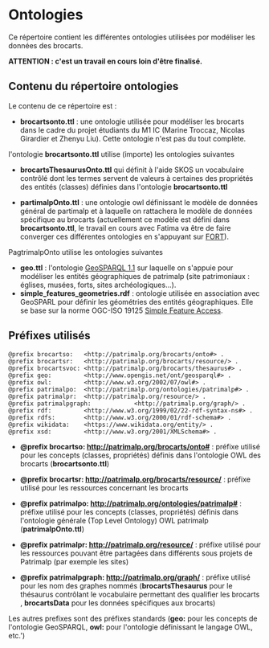 # Ontologies

Ce répertoire contient les différentes ontologies utilisées por modéliser les données des brocarts. 

**ATTENTION : c'est un travail en cours loin d'être finalisé.**

## Contenu du répertoire **ontologies**

Le contenu de ce répertoire est :

- **brocartsonto.ttl** : une ontologie utilisée pour modéliser les brocarts dans le cadre du projet étudiants du M1 IC (Marine Troccaz, Nicolas Girardier et Zhenyu Liu). Cette ontologie n'est pas du tout complète.

l'ontologie **brocartsonto.ttl** utilise (importe) les ontologies suivantes

- **brocartsThesaurusOnto.ttl** qui définit à l'aide SKOS un vocabulaire contrôlé dont les termes servent de valeurs à certaines des propriétés des entités (classes) définies dans l'ontologie **brocartsonto.ttl**

- **partimalpOnto.ttl** : une ontologie owl définissant le modèle de données général de partimalp et à laquelle on rattachera le modèle de données spécifique au brocarts (actuellement ce modèle est défini dans **brocartsonto.ttl**, le travail en cours avec Fatima va être de faire converger ces différentes ontologies en s'appuyant sur [FORT](https://github.com/DanashFatima/FORT/
)).

PagtrimalpOnto utilise les ontologies suivantes
- **geo.ttl** : l'ontologie [GeoSPARQL 1.1](https://opengeospatial.github.io/ogc-geosparql/geosparql11) sur laquelle on s'appuie pour modéliser les entités géographiques de patrimalp (site patrimoniaux : églises, musées, forts, sites archéologiques...).
- **simple_features_geometries.rdf** : ontologie utilisée en association avec GeoSPARL pour définir les géométries des entités géographiques. Elle se base sur la norme OGC-ISO 19125 [Simple Feature Access](https://www.ogc.org/standards/sfa).


## Préfixes utilisés

```
@prefix brocartso:   <http://patrimalp.org/brocarts/onto#> .
@prefix brocartsr:   <http://patrimalp.org/brocarts/resource/> .
@prefix brocartsvoc: <http://patrimalp.org/brocarts/thesaurus#> .
@prefix geo:         <http://www.opengis.net/ont/geosparql#> .
@prefix owl:         <http://www.w3.org/2002/07/owl#> .
@prefix patrimalpo:  <http://patrimalp.org/ontologies/patrimalp#> .
@prefix patrimalpr:  <http://patrimalp.org/resource/> .
@prefix patrimalpgraph:            <http://patrimalp.org/graph/> .
@prefix rdf:         <http://www.w3.org/1999/02/22-rdf-syntax-ns#> .
@prefix rdfs:        <http://www.w3.org/2000/01/rdf-schema#> .
@prefix wikidata:    <https://www.wikidata.org/entity/> .
@prefix xsd:         <http://www.w3.org/2001/XMLSchema#> .
```

- ****@prefix brocartso:   <http://patrimalp.org/brocarts/onto#>**** : préfixe utilisé pour les concepts (classes, propriétés) 
     définis dans l'ontologie OWL des brocarts (**brocartsonto.ttl**)

- ****@prefix brocartsr:   <http://patrimalp.org/brocarts/resource/>**** : préfixe utilisé pour les ressources concernant les brocarts

- ****@prefix patrimalpo:  <http://patrimalp.org/ontologies/patrimalp#>**** : préfixe utilisé pour les concepts (classes, propriétés) 
     définis dans l'ontologie générale (Top Level Ontology) OWL patrimalp (**patrimalpOnto.ttl**)

- ****@prefix patrimalpr:  <http://patrimalp.org/resource/>**** : préfixe utilisé pour les ressources pouvant être partagées dans différents sous projets de Patrimalp (par exemple les sites)

- ****@prefix patrimalpgraph: <http://patrimalp.org/graph/>**** : préfixe utilisé pour les nom des graphes nommés 
     (**brocartsThesaurus** pour le thésaurus contrôlant le vocabulaire permettant des qualifier les brocarts ,
      **brocartsData** pour les données spécifiques aux brocarts)

Les autres prefixes sont des préfixes standards (**geo:** pour les concepts de l'ontologie GeoSPARQL, **owl:** pour l'ontologie définissant le langage OWL, etc.')